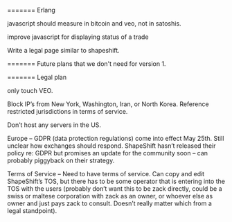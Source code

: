 ======= Erlang

javascript should measure in bitcoin and veo, not in satoshis.

improve javascript for displaying status of a trade

Write a legal page similar to shapeshift.



======= Future plans that we don't need for version 1.


======= Legal plan

only touch VEO.

Block IP’s from New York, Washington, Iran, or North Korea.  Reference restricted jurisdictions in terms of service.

Don’t host any servers in the US.

Europe – GDPR (data protection regulations) come into effect May 25th. Still unclear how exchanges should respond.  ShapeShift hasn’t released their policy re: GDPR but promises an update for the community soon – can probably piggyback on their strategy.

Terms of Service – Need to have terms of service.  Can copy and edit ShapeShift’s TOS, but there has to be some operator that is entering into the TOS with the users (probably don’t want this to be zack directly, could be a swiss or maltese corporation with zack as an owner, or whoever else as owner and just pays zack to consult.  Doesn’t really matter which from a legal standpoint).